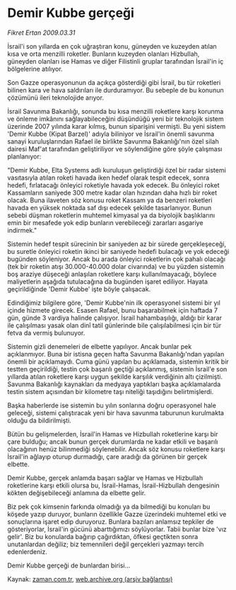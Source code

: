 # Demir Kubbe gerçeği

*Fikret Ertan 2009.03.31*

<tr><td class="metin" colspan="2" style="padding-top: 20px; padding-left: 5px; padding-right: 10px;">İsrail'i son yıllarda en çok uğraştıran konu, güneyden ve kuzeyden atılan kısa ve orta menzilli roketler. Bunların kuzeyden olanları Hizbullah, güneyden olanları ise Hamas ve diğer Filistinli gruplar tarafından İsrail'in iç bölgelerine atılıyor.</td></tr><tr><td class="metin" colspan="2" style="padding-top: 20px; padding-left: 5px; padding-right: 10px;"><p> Son Gazze operasyonunun da açıkça gösterdiği gibi İsrail, bu tür roketleri bilinen kara ve hava saldırıları ile durduramıyor. Bu sebeple de bu konunun çözümünü ileri teknolojide arıyor.
<p> İsrail Savunma Bakanlığı, sonunda bu kısa menzilli roketlere karşı korunma ve önleme imkânını sağlayabileceğini düşündüğü yeni bir teknolojik sistem üzerinde 2007 yılında karar kılmış, bunun siparişini vermişti. Bu yeni sistem 'Demir Kubbe (Kipat Barzel)' adıyla biliniyor ve İsrail'in önemli savunma sanayi kuruluşlarından Rafael ile birlikte Savunma Bakanlığı'nın özel silah dairesi Maf'at tarafından geliştiriliyor ve söylendiğine göre şöyle çalışması planlanıyor:
<p> "Demir Kubbe, Elta Systems adlı kuruluşun geliştirdiği özel bir radar sistemi vasıtasıyla atılan roketi havada iken hedef olarak tespit edecek, sonra hedefi, fırlatacağı önleyici roketiyle havada yok edecek. Bu önleyici roket Kassamların saniyede 300 metre kadar olan hızından daha hızlı bir roket olacak. Buna ilaveten söz konusu roket Kassam ya da benzeri roketleri havada en yüksek noktada saf dışı edecek şekilde tasarlanıyor. Bunun sebebi düşman roketlerin muhtemel kimyasal ya da biyolojik başlıklarını emin bir mesafede yok edip bunların verebileceği zararları asgariye indirmek."
<p> Sistemin hedef tespit sürecinin bir saniyeden az bir sürede gerçekleşeceği, bu suretle önleyici roketin ikinci bir saniyede hedefi bulacağı ve yok edeceği bugünden söyleniyor. Ancak bu arada önleyici roketlerin çok pahalı olacağı (tek bir roketin atışı 30.000-40.000 dolar civarında) ve bu yüzden sistemin boş araziye düşeceği anlaşılan roketlere karşı kullanılmayacağı, böylece maliyetlerin aşağıda tutulacağına da bugünden işaret ediliyor. Hayata geçirildiğinde 'Demir Kubbe' işte böyle çalışacak. 
<p> Edindiğimiz bilgilere göre, 'Demir Kubbe'nin ilk operasyonel sistemi bir yıl içinde hizmete girecek. Esasen Rafael, bunu başarabilmek için haftada 7 gün, günde 3 vardiya halinde çalışıyor. İsrail hahambaşılığı, aldığı bir karar ile çalışılması yasak olan dinî tatil günlerinde bile çalışılabilmesi için bir tür fetva da vermiş bulunuyor.
<p> Sistemin gizli denemeleri de elbette yapılıyor. Ancak bunlar pek açıklanmıyor. Buna bir istisna geçen hafta Savunma Bakanlığı'ndan yapılan önemli bir açıklamaydı. Cuma günü yapılan bu açıklamada, sistemin kritik bir testten geçirildiği, testin çok başarılı geçtiği açıklanmış, sistemin İsrail'e son yıllarda atılan roketlere karşı uygun şekilde karşılık verdiğinin altı çizilmişti. Savunma Bakanlığı kaynakları da medyaya yaptıkları başka açıklamalarda testin sistem açısından bir kilometre taşı niteliği taşıdığını belirtmişlerdi. 
<p> Başka haberlerde ise sistemin bu yılın sonlarına doğru operasyonel hale geleceği, sistemi çalıştıracak yeni bir hava savunma taburunun kurulmakta olduğu da bildirilmişti.
<p> Bütün bu gelişmelerden, İsrail'in Hamas ve Hizbullah roketlerine karşı bir çare bulduğu; ancak bunun gerçek durumlarda ne kadar etkili ve başarılı olacağının henüz bilinmediği söylenebilir. Ancak söz konusu roketlere karşı İsrail'in ağlayıp oturup durmadığı, çare aradığı da görünen bir gerçek elbette.
<p> Demir Kubbe, gerçek anlamda başarı sağlar ve Hamas ve Hizbullah roketlerine karşı etkili olursa bu, İsrail-Hamas, İsrail-Hizbullah dengesinin kökten değişebileceği anlamına da elbette gelir.
<p> Biz pek çok kimsenin farkında olmadığı ya da bilmediği bu konuları bu köşede yazıp duruyor, bunların özellikle Gazze üzerindeki muhtemel etki ve sonuçlarına işaret edip duruyoruz. Bunlara bazıları anlamsız tepkiler de gösteriyorlar, İsrail'in gücünü abarttığımızı söylüyorlar. Tabii bunlar bize 'vız gelir'. Biz bu konularda bağırıp çağırdıktan, öfkesi geçtikten sonra unutanlardan değiliz; biz temennileri değil gerçekleri yazmayı tercih edenlerdeniz.
<p> Demir Kubbe gerçeği de bunlardan birisi...<br/></p></p></p></p></p></p></p></p></p></p></p></td></tr>

Kaynak: [zaman.com.tr](http://zaman.com.tr/yazar.do?yazino=831959), [web.archive.org (arşiv bağlantısı)](http://web.archive.org/web/20090425211415/http://www.zaman.com.tr:80/yazar.do?yazino=831959)

